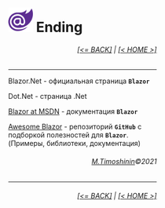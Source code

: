 <div style="width:60%; margin-left:20%;">

# <img src="./images/blazor_logo_transparent.png " width="50" /> Ending

<div style="text-align:right;">

###### [[<= BACK]](08.00.md) | [[< HOME >]](00.1.md)

</div>

---

Blazor.Net - официальная страница **`Blazor`**

Dot.Net - страница .Net

[Blazor at MSDN](https://docs.microsoft.com/en-us/aspnet/core/blazor/?view=aspnetcore-5.0) - документация **`Blazor`**

[Awesome Blazor](https://github.com/AdrienTorris/awesome-blazor) - репозиторий **`GitHub`** с подборкой полезностей для **`Blazor`**. (Примеры, библиотеки, документация)

<div style="text-align: right;">

###### [M.Timoshinin](https://github.com/MISTikus)©2021

</div>

---

<div style="text-align:right;">

###### [[<= BACK]](08.md) | [[< HOME >]](00.1.md)

</div>
